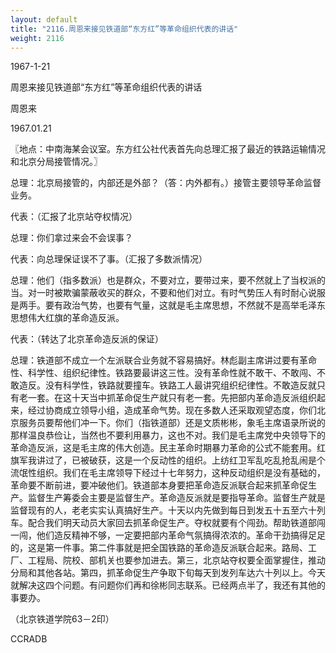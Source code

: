 ```yaml
---
layout: default
title: "2116.周恩来接见铁道部“东方红”等革命组织代表的讲话"
weight: 2116
---
```


1967-1-21

周恩来接见铁道部“东方红”等革命组织代表的讲话

周恩来

1967.01.21

〖地点：中南海某会议室。东方红公社代表首先向总理汇报了最近的铁路运输情况和北京分局接管情况。〗

总理：北京局接管的，内部还是外部？（答：内外都有。）接管主要领导革命监督业务。

代表：（汇报了北京站夺权情况）

总理：你们拿过来会不会误事？

代表：向总理保证误不了事。（汇报了多数派情况）

总理：他们（指多数派）也是群众，不要对立，要带过来，要不然就上了当权派的当。对一时被欺骗蒙蔽收买的群众，不要和他们对立。有时气势压人有时耐心说服是两手。要有政治气势，也要有气量，这就是毛主席思想，不然就不是高举毛泽东思想伟大红旗的革命造反派。

代表：（转达了北京革命造反派的保证）

总理：铁道部不成立一个左派联合业务就不容易搞好。林彪副主席讲过要有革命性、科学性、组织纪律性。铁路要最讲这三性。没有革命性就不敢干、不敢闯、不敢造反。没有科学性，铁路就要撞车。铁路工人最讲究组织纪律性。不敢造反就只有老一套。在这十天当中抓革命促生产就只有老一套。先把部内革命造反派组织起来，经过协商成立领导小组，造成革命气势。现在多数人还采取观望态度，你们北京服务员要帮他们冲一下。你们（指铁道部）还是文质彬彬，象毛主席语录所说的那样温良恭俭让，当然也不要利用暴力，这也不对。我们是毛主席党中央领导下的革命造反派，这是毛主席的伟大创造。民主革命时期暴力革命的公式不能套用。红旗军我讲过了，已被破获，这是一个反动性的组织。上纺红卫军乱吃乱抢乱闹是个流氓性组织。我们在毛主席领导下经过十七年努力，这种反动组织是没有基础的，革命要不断前进，要冲破他们。铁道部本身要把革命造反派联合起来抓革命促生产。监督生产筹委会主要是监督生产。革命造反派就是要指导革命。监督生产就是监督现有的人，老老实实认真搞好生产。十天以内先做到每日到发五十五至六十列车。配合我们明天动员大家回去抓革命促生产。夺权就要有个闯劲。帮助铁道部闯一闯，他们造反精神不够，一定要把部内革命气氛搞得浓浓的。革命干劲搞得足足的，这是第一件事。第二件事就是把全国铁路的革命造反派联合起来。路局、工厂、工程局、院校、部机关也要参加进去。第三，北京站夺权要全面掌握住，推动分局和其他各站。第四，抓革命促生产争取下旬每天到发列车达六十列以上。今天就解决这四个问题。有问题你们再和徐彬同志联系。已经两点半了，我还有其他的事要办。

（北京铁道学院63－2印）

CCRADB

